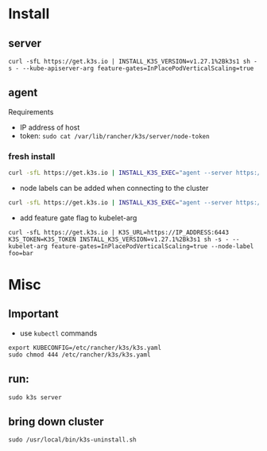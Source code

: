 # Install

## server

```shell
curl -sfL https://get.k3s.io | INSTALL_K3S_VERSION=v1.27.1%2Bk3s1 sh -s - --kube-apiserver-arg feature-gates=InPlacePodVerticalScaling=true
```

## agent

Requirements

- IP address of host
- token: `sudo cat /var/lib/rancher/k3s/server/node-token`

### fresh install

```bash
curl -sfL https://get.k3s.io | INSTALL_K3S_EXEC="agent --server https://IP_ADDRESS:6443 --token K3S_TOKEN" sh -s -
```

- node labels can be added when connecting to the cluster

```bash
curl -sfL https://get.k3s.io | INSTALL_K3S_EXEC="agent --server https://IP_ADDRESS:6443 --token K3S_TOKEN --node-label foo=bar" sh -s -
```

- add feature gate flag to kubelet-arg

```shell
curl -sfL https://get.k3s.io | K3S_URL=https://IP_ADDRESS:6443 K3S_TOKEN=K3S_TOKEN INSTALL_K3S_VERSION=v1.27.1%2Bk3s1 sh -s - --kubelet-arg feature-gates=InPlacePodVerticalScaling=true --node-label foo=bar
```

# Misc

## Important

- use `kubectl` commands

```shell
export KUBECONFIG=/etc/rancher/k3s/k3s.yaml
sudo chmod 444 /etc/rancher/k3s/k3s.yaml
```

## run:

```shell
sudo k3s server
```

## bring down cluster

```shell
sudo /usr/local/bin/k3s-uninstall.sh
```
